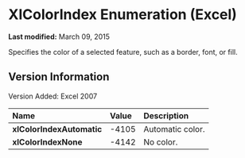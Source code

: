 
# XlColorIndex Enumeration (Excel)

 **Last modified:** March 09, 2015

Specifies the color of a selected feature, such as a border, font, or fill.

## Version Information

Version Added: Excel 2007 



|**Name**|**Value**|**Description**|
|:-----|:-----|:-----|
| **xlColorIndexAutomatic**|-4105|Automatic color.|
| **xlColorIndexNone**|-4142|No color.|
